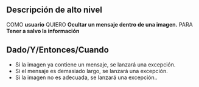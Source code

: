 ## Descripción de alto nivel

COMO **usuario**
QUIERO **Ocultar un mensaje dentro de una imagen.**
PARA **Tener a salvo la información** 

## Dado/Y/Entonces/Cuando

- Si la imagen ya contiene un mensaje, se lanzará una excepción.
- Si el mensaje es demasiado largo, se lanzará una excepción.
- Si la imagen no es adecuada, se lanzará una excepción..
